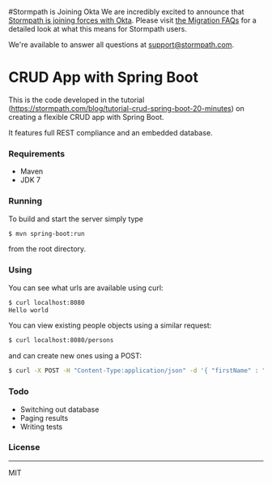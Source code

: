 #Stormpath is Joining Okta
We are incredibly excited to announce that [Stormpath is joining forces with Okta](https://stormpath.com/blog/stormpaths-new-path?utm_source=github&utm_medium=readme&utm-campaign=okta-announcement). Please visit [the Migration FAQs](https://stormpath.com/oktaplusstormpath?utm_source=github&utm_medium=readme&utm-campaign=okta-announcement) for a detailed look at what this means for Stormpath users.

We're available to answer all questions at [support@stormpath.com](mailto:support@stormpath.com).

# CRUD App with Spring Boot

This is the code developed in the tutorial (https://stormpath.com/blog/tutorial-crud-spring-boot-20-minutes) on creating a flexible CRUD app with Spring Boot.

It features full REST compliance and an embedded database.

### Requirements

- Maven
- JDK 7

### Running

To build and start the server simply type

```sh
$ mvn spring-boot:run
```

from the root directory.

### Using

You can see what urls are available using curl:

```sh
$ curl localhost:8080
Hello world
```

You can view existing people objects using a similar request:

```sh
$ curl localhost:8080/persons
```

and can create new ones using a POST:

```sh
$ curl -X POST -H "Content-Type:application/json" -d '{ "firstName" : "Karl", "lastName" : "Penzhorn" }' localhost:8080/persons
```

### Todo

 - Switching out database
 - Paging results
 - Writing tests

### License
----

MIT

